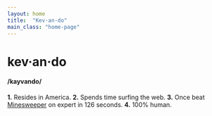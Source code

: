 ```yaml
---
layout: home
title:  "Kev·an·do"
main_class: "home-page"
---
```




# kev·an·do

#### /kayvando/
<!-- > Be kind, for everone is fighting a hard battle. -->



 **1.** Resides in America. **2.** Spends time surfing the web.  **3.** Once beat [Minesweeper](/blog) on expert in 126 seconds. **4.** 100% human.

<!-- (See also: **[duuuuude](httpasdf)**) -->

<!-- knowledge loop, as seen on tv -->  